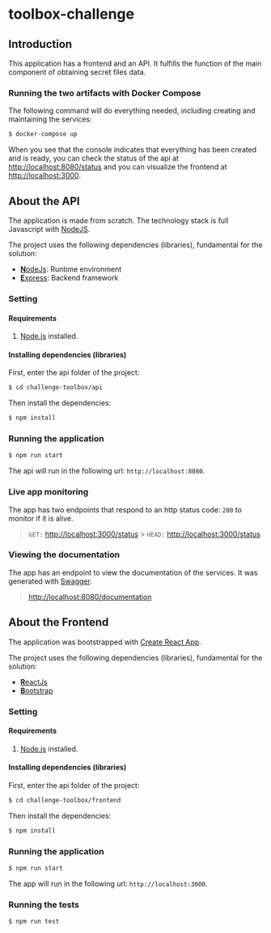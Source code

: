 # toolbox-challenge

## Introduction

This application has a frontend and an API. It fulfills the function of the main component of obtaining secret files data.

### Running the two artifacts with Docker Compose

The following command will do everything needed, including creating and maintaining the services:

```sh
$ docker-compose up
```

When you see that the console indicates that everything has been created and is ready, you can check the status of the api at [http://localhost:8080/status](http://localhost:8080/status) and you can visualize the frontend at [http://localhost:3000](http://localhost:3000).

## About the API

The application is made from scratch. The technology stack is full Javascript with [NodeJS](https://nodejs.org).

The project uses the following dependencies (libraries), fundamental for the solution:

- [**N**odeJs](https://nodejs.org): Runtime environment
- [**E**xpress](http://expressjs.com): Backend framework

### Setting

#### Requirements

1. [Node.js](https://nodejs.org) installed.

#### Installing dependencies (libraries)

First, enter the api folder of the project:

```sh
$ cd challenge-toolbox/api
```

Then install the dependencies:

```sh
$ npm install
```

### Running the application

```sh
$ npm run start
```

The api will run in the following url: `http://localhost:8080`.

### Live app monitoring

The app has two endpoints that respond to an http status code: `200` to monitor if it is alive.

> `GET:` [http://localhost:3000/status](http://localhost:3000/status) > `HEAD:` [http://localhost:3000/status](http://localhost:3000/status)

### Viewing the documentation

The app has an endpoint to view the documentation of the services. It was generated with [Swagger](https://swagger.io/).

> [http://localhost:8080/documentation](http://localhost:4000/documentation)

## About the Frontend

The application was bootstrapped with [Create React App](https://github.com/facebook/create-react-app).

The project uses the following dependencies (libraries), fundamental for the solution:

- [**R**eactJs](https://es.reactjs.org/)
- [**B**ootstrap](https://getbootstrap.com/)

### Setting

#### Requirements

1. [Node.js](https://nodejs.org) installed.

#### Installing dependencies (libraries)

First, enter the api folder of the project:

```sh
$ cd challenge-toolbox/frontend
```

Then install the dependencies:

```sh
$ npm install
```

### Running the application

```sh
$ npm run start
```

The app will run in the following url: `http://localhost:3000`.

### Running the tests

```sh
$ npm run test
```
